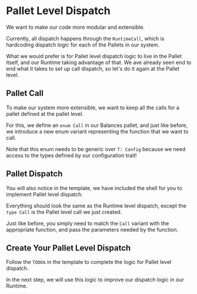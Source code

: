 # Pallet Level Dispatch

We want to make our code more modular and extensible.

Currently, all dispatch happens through the `RuntimeCall`, which is hardcoding dispatch logic for each of the Pallets in our system.

What we would prefer is for Pallet level dispatch logic to live in the Pallet itself, and our Runtime taking advantage of that. We ave already seen end to end what it takes to set up call dispatch, so let's do it again at the Pallet level.

## Pallet Call

To make our system more extensible, we want to keep all the calls for a pallet defined at the pallet level.

For this, we define an `enum Call` in our Balances pallet, and just like before, we introduce a new enum variant representing the function that we want to call.

Note that this enum needs to be generic over `T: Config` because we need access to the types defined by our configuration trait!

## Pallet Dispatch

You will also notice in the template, we have included the shell for you to implement Pallet level dispatch.

Everything should look the same as the Runtime level dispatch, except the `type Call` is the Pallet level call we just created.

Just like before, you simply need to match the `Call` variant with the appropriate function, and pass the parameters needed by the function.

## Create Your Pallet Level Dispatch

Follow the `TODO`s in the template to complete the logic for Pallet level dispatch.

In the next step, we will use this logic to improve our dispatch logic in our Runtime.
